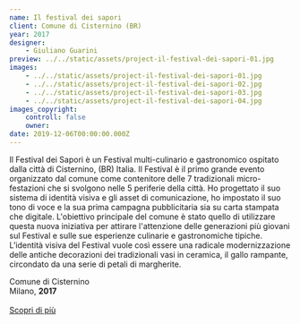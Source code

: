 ```yaml
---
name: Il festival dei sapori
client: Comune di Cisternino (BR)
year: 2017
designer:
    - Giuliano Guarini
preview: ../../static/assets/project-il-festival-dei-sapori-01.jpg
images:
    - ../../static/assets/project-il-festival-dei-sapori-01.jpg
    - ../../static/assets/project-il-festival-dei-sapori-02.jpg
    - ../../static/assets/project-il-festival-dei-sapori-03.jpg
    - ../../static/assets/project-il-festival-dei-sapori-04.jpg
images_copyright:
    controll: false
    owner:
date: 2019-12-06T00:00:00.000Z
---
```


Il Festival dei Sapori è un Festival multi-culinario e gastronomico ospitato dalla città di Cisternino, (BR) Italia. Il Festival è il primo grande evento organizzato dal comune come contenitore delle 7 tradizionali micro-festazioni che si svolgono nelle 5 periferie della città. Ho progettato il suo sistema di identità visiva e gli asset di comunicazione, ho impostato il suo tono di voce e la sua prima campagna pubblicitaria sia su carta stampata che digitale. L'obiettivo principale del comune è stato quello di utilizzare questa nuova iniziativa per attirare l'attenzione delle generazioni più giovani sul Festival e sulle sue esperienze culinarie e gastronomiche tipiche. L’identità visiva del Festival vuole così essere una radicale modernizzazione delle antiche decorazioni dei tradizionali vasi in ceramica, il gallo rampante, circondato da una serie di petali di margherite.

Comune di Cisternino  
Milano, **2017**<br><br>
[Scopri di più](https://www.lamiapieranna.it/it/eventi/eco-festival-dei-sapori/)
